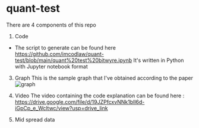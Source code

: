 # quant-test

There are 4 components of this repo

1. Code
- The script to generate can be found here https://github.com/imcodlaw/quant-test/blob/main/quant%20test%20bitwyre.ipynb
  It's written in Python with Jupyter notebook format

3. Graph
This is the sample graph that I've obtained according to the paper
![graph](https://github.com/imcodlaw/quant-test/assets/14073798/32d0813b-dc92-4c0d-9f11-3b9da8e32554)

4. Video
The video containing the code explanation can be found here : https://drive.google.com/file/d/19JZPfcxvNNk1bIl6d-iGpCp_e_Wcltwc/view?usp=drive_link

5. Mid spread data
